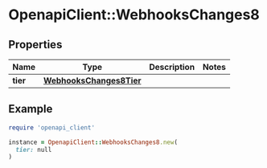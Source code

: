 # OpenapiClient::WebhooksChanges8

## Properties

| Name | Type | Description | Notes |
| ---- | ---- | ----------- | ----- |
| **tier** | [**WebhooksChanges8Tier**](WebhooksChanges8Tier.md) |  |  |

## Example

```ruby
require 'openapi_client'

instance = OpenapiClient::WebhooksChanges8.new(
  tier: null
)
```


